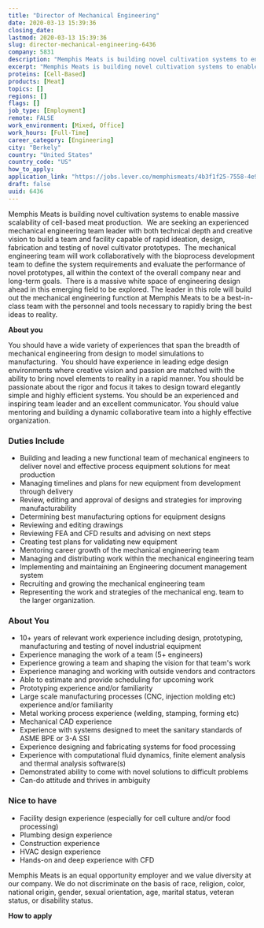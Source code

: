 ```yaml
---
title: "Director of Mechanical Engineering"
date: 2020-03-13 15:39:36
closing_date: 
lastmod: 2020-03-13 15:39:36
slug: director-mechanical-engineering-6436
company: 5831
description: "Memphis Meats is building novel cultivation systems to enable massive scalability of cell-based meat production.  We are seeking an experienced mechanical engineering team leader with both technical depth and creative vision to build a team and facility capable of rapid ideation, design, fabrication and testing of novel cultivator prototypes."
excerpt: "Memphis Meats is building novel cultivation systems to enable massive scalability of cell-based meat production.  We are seeking an experienced mechanical engineering team leader with both technical depth and creative vision to build a team and facility capable of rapid ideation, design, fabrication and testing of novel cultivator prototypes."
proteins: [Cell-Based]
products: [Meat]
topics: []
regions: []
flags: []
job_type: [Employment]
remote: FALSE
work_environment: [Mixed, Office]
work_hours: [Full-Time]
career_category: [Engineering]
city: "Berkely"
country: "United States"
country_code: "US"
how_to_apply: 
application_link: "https://jobs.lever.co/memphismeats/4b3f1f25-7558-4e93-a17e-ef80233a2363"
draft: false
uuid: 6436
---
```

Memphis Meats is building novel cultivation systems to enable massive
scalability of cell-based meat production.  We are seeking an
experienced mechanical engineering team leader with both technical depth
and creative vision to build a team and facility capable of rapid
ideation, design, fabrication and testing of novel cultivator
prototypes.  The mechanical engineering team will work collaboratively
with the bioprocess development team to define the system requirements
and evaluate the performance of novel prototypes, all within the context
of the overall company near and long-term goals.  There is a massive
white space of engineering design ahead in this emerging field to be
explored. The leader in this role will build out the mechanical
engineering function at Memphis Meats to be a best-in-class team with
the personnel and tools necessary to rapidly bring the best ideas to
reality.

**About you**

You should have a wide variety of experiences that span the breadth of
mechanical engineering from design to model simulations to
manufacturing.  You should have experience in leading edge design
environments where creative vision and passion are matched with the
ability to bring novel elements to reality in a rapid manner. You should
be passionate about the rigor and focus it takes to design toward
elegantly simple and highly efficient systems. You should be an
experienced and inspiring team leader and an excellent communicator. You
should value mentoring and building a dynamic collaborative team into a
highly effective organization.

### Duties Include

-   Building and leading a new functional team of mechanical engineers
    to deliver novel and effective process equipment solutions for meat
    production
-   Managing timelines and plans for new equipment from development
    through delivery
-   Review, editing and approval of designs and strategies for improving
    manufacturability
-   Determining best manufacturing options for equipment designs
-   Reviewing and editing drawings
-   Reviewing FEA and CFD results and advising on next steps
-   Creating test plans for validating new equipment
-   Mentoring career growth of the mechanical engineering team
-   Managing and distributing work within the mechanical engineering
    team
-   Implementing and maintaining an Engineering document management
    system
-   Recruiting and growing the mechanical engineering team
-   Representing the work and strategies of the mechanical eng. team to
    the larger organization.

### About You

-   10+ years of relevant work experience including design, prototyping,
    manufacturing and testing of novel industrial equipment
-   Experience managing the work of a team (5+ engineers)
-   Experience growing a team and shaping the vision for that team's
    work
-   Experience managing and working with outside vendors and contractors
-   Able to estimate and provide scheduling for upcoming work
-   Prototyping experience and/or familiarity
-   Large scale manufacturing processes (CNC, injection molding etc)
    experience and/or familiarity
-   Metal working process experience (welding, stamping, forming etc)
-   Mechanical CAD experience
-   Experience with systems designed to meet the sanitary standards of
    ASME BPE or 3-A SSI 
-   Experience designing and fabricating systems for food processing
-   Experience with computational fluid dynamics, finite element
    analysis and thermal analysis software(s)
-   Demonstrated ability to come with novel solutions to difficult
    problems
-   Can-do attitude and thrives in ambiguity

### Nice to have

-   Facility design experience (especially for cell culture and/or food
    processing)
-   Plumbing design experience
-   Construction experience
-   HVAC design experience
-   Hands-on and deep experience with CFD

Memphis Meats is an equal opportunity employer and we value diversity at
our company. We do not discriminate on the basis of race, religion,
color, national origin, gender, sexual orientation, age, marital status,
veteran status, or disability status.


**How to apply**



